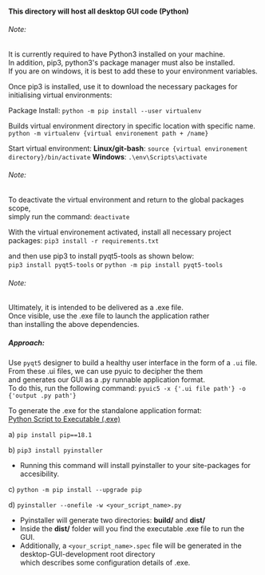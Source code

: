 #### This directory will host all desktop GUI code (Python)

######  Note:
It is currently required to have Python3 installed on your machine.  
In addition, pip3, python3's package manager must also be installed.   
If you are on windows, it is best to add these to your environment variables.

Once pip3 is installed, use it to download the necessary packages for initialising
virtual environments:

Package Install:
`python -m pip install --user virtualenv`

Builds virtual environment directory in specific location with specific name.
`python -m virtualenv {virtual environement path + /name}`

Start virtual environment:
**Linux/git-bash**: `source {virtual environement directory}/bin/activate`
**Windows**: `.\env\Scripts\activate`

###### Note:
To deactivate the virtual environment and return to the global packages scope,  
simply run the command: `deactivate`

With the virtual environement activated, install all necessary project packages:
`pip3 install -r requirements.txt`

and then use pip3 to install pyqt5-tools as shown below:  
`pip3 install pyqt5-tools` or `python -m pip install pyqt5-tools`  

###### Note:
Ultimately, it is intended to be delivered as a .exe file.  
Once visible, use the .exe file to launch the application rather  
than installing the above dependencies.

##### Approach:
Use `pyqt5` designer to build a healthy user interface in the form of 
a `.ui` file. From these .ui files, we can use pyuic to decipher  the them  
and generates our GUI as a .py runnable application format.  
To do this, run the following command: `pyuic5 -x {'.ui file path'} -o {'output .py path'}`

To generate the .exe for the standalone application format:  
[Python Script to Executable (.exe)](https://medium.com/dreamcatcher-its-blog/making-an-stand-alone-executable-from-a-python-script-using-pyinstaller-d1df9170e263)  

a) `pip install pip==18.1`  

b) `pip3 install pyinstaller`  
- Running this command will install pyinstaller to your site-packages for accesibility.  

c) `python -m pip install --upgrade pip`

d) `pyinstaller --onefile -w <your_script_name>.py`  
- Pyinstaller will generate two directories: **build/** and **dist/**  
- Inside the **dist/** folder will you find the executable .exe file to run the GUI.  
- Additionally, a `<your_script_name>.spec` file will be generated in the desktop-GUI-development root directory  
  which describes some configuration details of .exe.
